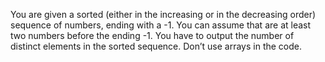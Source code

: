 You are given a sorted (either in the increasing or in the decreasing order) sequence of numbers, ending with a -1. You can assume that are at least two numbers before the ending -1. You have to output the number of distinct elements in the sorted sequence. Don’t use arrays in the code.
